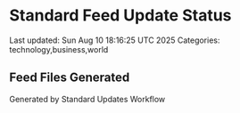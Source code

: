 # Standard Feed Update Status
Last updated: Sun Aug 10 18:16:25 UTC 2025
Categories: technology,business,world

## Feed Files Generated

Generated by Standard Updates Workflow
